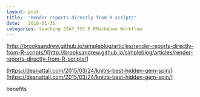 ```yaml
---
layout: post
title:  "Render reports directly from R scripts"
date:   2018-01-31
categories: teaching STAT_757 R RMarkdown Workflow
---
```


(http://brooksandrew.github.io/simpleblog/articles/render-reports-directly-from-R-scripts/)[http://brooksandrew.github.io/simpleblog/articles/render-reports-directly-from-R-scripts/]

(https://deanattali.com/2015/03/24/knitrs-best-hidden-gem-spin/)[https://deanattali.com/2015/03/24/knitrs-best-hidden-gem-spin/]

benefits
